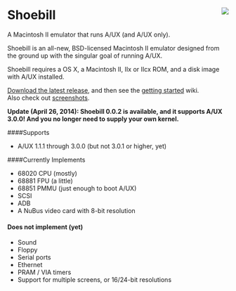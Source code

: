 <h1><img align=right src="../../../pruten.github.io/raw/master/web/stork_tiny_head3.jpg"/>Shoebill</h1>

A Macintosh II emulator that runs A/UX (and A/UX only). 

Shoebill is an all-new, BSD-licensed Macintosh II emulator designed from the ground up with the singular goal of running A/UX. 

Shoebill requires a OS X, a Macintosh II, IIx or IIcx ROM, and a disk image with A/UX installed.

[Download the latest release], and then see the [getting started] wiki.  
Also check out [screenshots].

__Update (April 26, 2014): Shoebill 0.0.2 is available, and it supports A/UX 3.0.0! And you no longer need to supply your own kernel.__

####Supports
* A/UX 1.1.1 through 3.0.0 (but not 3.0.1 or higher, yet)

####Currently Implements
* 68020 CPU (mostly)
* 68881 FPU (a little)
* 68851 PMMU (just enough to boot A/UX)
* SCSI
* ADB
* A NuBus video card with 8-bit resolution

#### Does not implement (yet)
* Sound
* Floppy
* Serial ports
* Ethernet
* PRAM / VIA timers
* Support for multiple screens, or 16/24-bit resolutions

    
[Download the latest release]:https://github.com/pruten/Shoebill/releases
[getting started]:https://github.com/pruten/Shoebill/wiki/Getting-Started
[screenshots]:https://github.com/pruten/Shoebill/wiki/Screenshots

